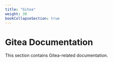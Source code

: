 ```yaml
---
title: "Gitea"
weight: 30
bookCollapseSection: true
---
```


# Gitea Documentation

This section contains Gitea-related documentation.
